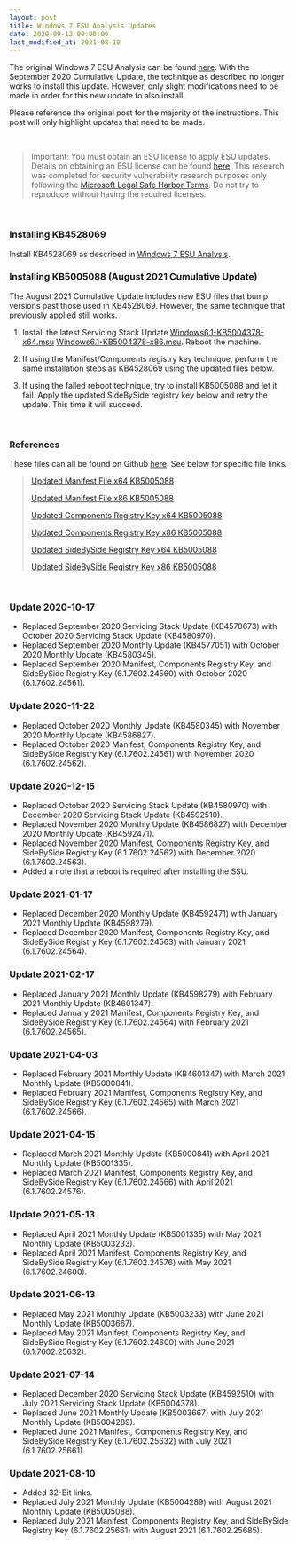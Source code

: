 ```yaml
---
layout: post
title: Windows 7 ESU Analysis Updates
date: 2020-09-12 00:00:00
last_modified_at: 2021-08-10
---
```


The original Windows 7 ESU Analysis can be found [here](https://hackandpwn.com/windows-7-esu-analysis).  With the September 2020 Cumulative Update, the technique as described no longer works to install this update.  However, only slight modifications need to be made in order for this new update to also install.

Please reference the original post for the majority of the instructions.  This post will only highlight updates that need to be made.

<br>

> Important:  You must obtain an ESU license to apply ESU updates.  Details on obtaining an ESU license can be found [here](https://support.microsoft.com/en-us/help/4497181/lifecycle-faq-extended-security-updates).  This research was completed for security vulnerability research purposes only following the [Microsoft Legal Safe Harbor Terms](https://www.microsoft.com/en-us/msrc/bounty-safe-harbor).  Do not try to reproduce without having the required licenses.

<br>

### Installing KB4528069

Install KB4528069 as described in [Windows 7 ESU Analysis](https://hackandpwn.com/windows-7-esu-analysis). 

### Installing KB5005088 (August 2021 Cumulative Update)

The August 2021 Cumulative Update includes new ESU files that bump versions past those used in KB4528069.  However, the same technique that previously applied still works.

1. Install the latest Servicing Stack Update [Windows6.1-KB5004378-x64.msu](https://github.com/HackAndPwn/Windows-7-Patching/raw/master/06_ESU_Updates/01_Windows6.1-KB5004378-x64.msu) [Windows6.1-KB5004378-x86.msu](https://github.com/HackAndPwn/Windows-7-Patching/raw/master/06_ESU_Updates/01_Windows6.1-KB5004378-x86.msu).  Reboot the machine.

2. If using the Manifest/Components registry key technique, perform the same installation steps as KB4528069 using the updated files below.

3. If using the failed reboot technique, try to install KB5005088 and let it fail.  Apply the updated SideBySide registry key below and retry the update.  This time it will succeed.

<br>

### References

These files can all be found on Github [here](https://github.com/HackAndPwn/Windows-7-ESU-Analysis).  See below for specific file links.

> [Updated Manifest File x64 KB5005088](https://github.com/HackAndPwn/Windows-7-ESU-Analysis/raw/master/2021_08/amd64_microsoft-windows-s..edsecurityupdatesai_31bf3856ad364e35_6.1.7602.25685_none_c896caf2365bf2b4.manifest)
>
> [Updated Manifest File x86 KB5005088](https://github.com/HackAndPwn/Windows-7-ESU-Analysis/raw/master/2021_08/x86_microsoft-windows-s..edsecurityupdatesai_31bf3856ad364e35_6.1.7602.25685_none_6c782f6e7dfe817e.manifest)
>
> [Updated Components Registry Key x64 KB5005088](https://github.com/HackAndPwn/Windows-7-ESU-Analysis/raw/master/2021_08/ComponentsRegistryKey_x64.reg)
>
> [Updated Components Registry Key x86 KB5005088](https://github.com/HackAndPwn/Windows-7-ESU-Analysis/raw/master/2021_08/ComponentsRegistryKey_x86.reg)
>
> [Updated SideBySide Registry Key x64 KB5005088](https://github.com/HackAndPwn/Windows-7-ESU-Analysis/raw/master/2021_08/SideBySideRegistryKey_x64.reg)
>
> [Updated SideBySide Registry Key x86 KB5005088](https://github.com/HackAndPwn/Windows-7-ESU-Analysis/raw/master/2021_08/SideBySideRegistryKey_x86.reg)

<br>

### Update 2020-10-17
* Replaced September 2020 Servicing Stack Update (KB4570673) with October 2020 Servicing Stack Update (KB4580970).
* Replaced September 2020 Monthly Update (KB4577051) with October 2020 Monthly Update (KB4580345).
* Replaced September 2020 Manifest, Components Registry Key, and SideBySide Registry Key (6.1.7602.24560) with October 2020 (6.1.7602.24561).

### Update 2020-11-22
* Replaced October 2020 Monthly Update (KB4580345) with November 2020 Monthly Update (KB4586827).
* Replaced October 2020 Manifest, Components Registry Key, and SideBySide Registry Key (6.1.7602.24561) with November 2020 (6.1.7602.24562).

### Update 2020-12-15
* Replaced October 2020 Servicing Stack Update (KB4580970) with December 2020 Servicing Stack Update (KB4592510).
* Replaced November 2020 Monthly Update (KB4586827) with December 2020 Monthly Update (KB4592471).
* Replaced November 2020 Manifest, Components Registry Key, and SideBySide Registry Key (6.1.7602.24562) with December 2020 (6.1.7602.24563).
* Added a note that a reboot is required after installing the SSU.

### Update 2021-01-17
* Replaced December 2020 Monthly Update (KB4592471) with January 2021 Monthly Update (KB4598279).
* Replaced December 2020 Manifest, Components Registry Key, and SideBySide Registry Key (6.1.7602.24563) with January 2021 (6.1.7602.24564).

### Update 2021-02-17
* Replaced January 2021 Monthly Update (KB4598279) with February 2021 Monthly Update (KB4601347).
* Replaced January 2021 Manifest, Components Registry Key, and SideBySide Registry Key (6.1.7602.24564) with February 2021 (6.1.7602.24565).

### Update 2021-04-03
* Replaced February 2021 Monthly Update (KB4601347) with March 2021 Monthly Update (KB5000841).
* Replaced February 2021 Manifest, Components Registry Key, and SideBySide Registry Key (6.1.7602.24565) with March 2021 (6.1.7602.24566).

### Update 2021-04-15
* Replaced March 2021 Monthly Update (KB5000841) with April 2021 Monthly Update (KB5001335).
* Replaced March 2021 Manifest, Components Registry Key, and SideBySide Registry Key (6.1.7602.24566) with April 2021 (6.1.7602.24576).

### Update 2021-05-13
* Replaced April 2021 Monthly Update (KB5001335) with May 2021 Monthly Update (KB5003233).
* Replaced April 2021 Manifest, Components Registry Key, and SideBySide Registry Key (6.1.7602.24576) with May 2021 (6.1.7602.24600).

### Update 2021-06-13
* Replaced May 2021 Monthly Update (KB5003233) with June 2021 Monthly Update (KB5003667).
* Replaced May 2021 Manifest, Components Registry Key, and SideBySide Registry Key (6.1.7602.24600) with June 2021 (6.1.7602.25632).

### Update 2021-07-14
* Replaced December 2020 Servicing Stack Update (KB4592510) with July 2021 Servicing Stack Update (KB5004378).
* Replaced June 2021 Monthly Update (KB5003667) with July 2021 Monthly Update (KB5004289).
* Replaced June 2021 Manifest, Components Registry Key, and SideBySide Registry Key (6.1.7602.25632) with July 2021 (6.1.7602.25661).

### Update 2021-08-10
* Added 32-Bit links.
* Replaced July 2021 Monthly Update (KB5004289) with August 2021 Monthly Update (KB5005088).
* Replaced July 2021 Manifest, Components Registry Key, and SideBySide Registry Key (6.1.7602.25661) with August 2021 (6.1.7602.25685).
